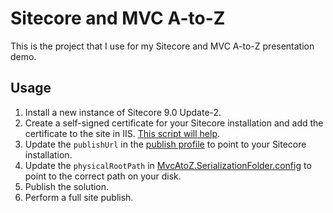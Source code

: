 # Sitecore and MVC A-to-Z

This is the project that I use for my Sitecore and MVC A-to-Z presentation demo.

## Usage

1. Install a new instance of Sitecore 9.0 Update-2.
2. Create a self-signed certificate for your Sitecore installation and add the certificate to the site in IIS. [This script will help][1].
2. Update the `publishUrl` in the [publish profile][2] to point to your Sitecore installation.
3. Update the `physicalRootPath` in [MvcAtoZ.SerializationFolder.config][3] to point to the correct path on your disk.
4. Publish the solution.
5. Perform a full site publish.

[1]: https://gist.github.com/coreyasmith/693126c6949af3a63157de378657f23c
[2]: MvcAtoZ/Properties/PublishProfiles/MvcAtoZ.pubxml
[3]: MvcAtoZ/App_Config/Include/z.MvcAtoZ/MvcAtoZ.SerializationFolder.config
